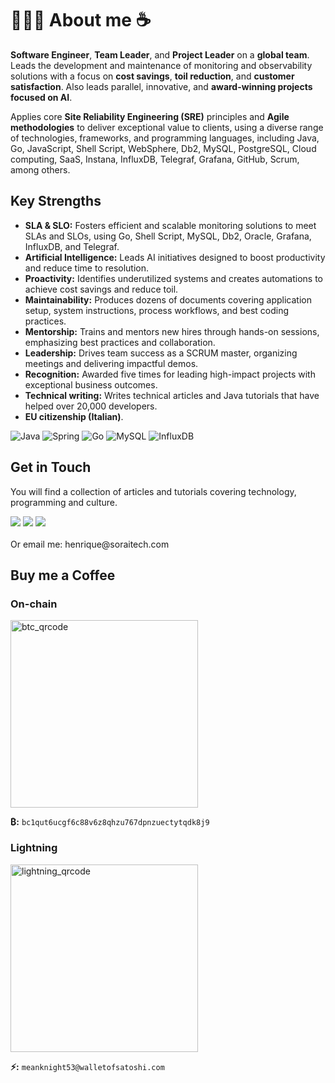 # 👨🏻‍💻 About me ☕

**Software Engineer**, **Team Leader**, and **Project Leader** on a **global team**. Leads the development and maintenance of monitoring and observability solutions with a focus on **cost savings**, **toil reduction**, and **customer satisfaction**. Also leads parallel, innovative, and **award-winning projects focused on AI**.

Applies core **Site Reliability Engineering (SRE)** principles and **Agile methodologies** to deliver exceptional value to clients, using a diverse range of technologies, frameworks, and programming languages, including Java, Go, JavaScript, Shell Script, WebSphere, Db2, MySQL, PostgreSQL, Cloud computing, SaaS, Instana, InfluxDB, Telegraf, Grafana, GitHub, Scrum, among others.

## Key Strengths
- **SLA & SLO:** Fosters efficient and scalable monitoring solutions to meet SLAs and SLOs, using Go, Shell Script, MySQL, Db2, Oracle, Grafana, InfluxDB, and Telegraf.
- **Artificial Intelligence:** Leads AI initiatives designed to boost productivity and reduce time to resolution.
- **Proactivity:** Identifies underutilized systems and creates automations to achieve cost savings and reduce toil.
- **Maintainability:** Produces dozens of documents covering application setup, system instructions, process workflows, and best coding practices.
- **Mentorship:** Trains and mentors new hires through hands-on sessions, emphasizing best practices and collaboration.
- **Leadership:** Drives team success as a SCRUM master, organizing meetings and delivering impactful demos.
- **Recognition:** Awarded five times for leading high-impact projects with exceptional business outcomes.
- **Technical writing:** Writes technical articles and Java tutorials that have helped over 20,000 developers.
- **EU citizenship (Italian)**.

![Java](https://img.shields.io/badge/java-%23ED8B00.svg?style=for-the-badge&logo=openjdk&logoColor=white) ![Spring](https://img.shields.io/badge/spring-%236DB33F.svg?style=for-the-badge&logo=spring&logoColor=white) ![Go](https://img.shields.io/badge/go-%2300ADD8.svg?style=for-the-badge&logo=go&logoColor=white) ![MySQL](https://img.shields.io/badge/mysql-%2300f.svg?style=for-the-badge&logo=mysql&logoColor=white) ![InfluxDB](https://img.shields.io/badge/InfluxDB-22ADF6?style=for-the-badge&logo=InfluxDB&logoColor=white)
  
## Get in Touch
<p>You will find a collection of articles and tutorials covering technology, programming and culture.</p>

<span>
  <a href="https://www.linkedin.com/in/hsuguihura/" target="blank"><img src="https://img.shields.io/badge/linkedin-%230077B5.svg?style=for-the-badge&logo=linkedin&logoColor=white" target="_blank"></a>
  <a href="https://soraitech.com/" target="blank"><img src="https://img.shields.io/badge/Sorai_Tech-6C53C9?style=for-the-badge" target="_blank"></a>
  <a href="https://hens.medium.com/" target="blank"><img src="https://img.shields.io/badge/Medium-12100E?style=for-the-badge&logo=medium&logoColor=white" target="_blank"></a>
<br><br>
Or email me: henrique@soraitech.com

## Buy me a Coffee
### On-chain
<img width="300" height="300" alt="btc_qrcode" src="https://github.com/user-attachments/assets/5bcfc083-e290-4084-a72f-b122b79da7b5" />

**₿:** `bc1qut6ucgf6c88v6z8qhzu767dpnzuectytqdk8j9`

### Lightning
<img width="300" height="300" alt="lightning_qrcode" src="https://github.com/user-attachments/assets/3c23b285-07eb-46c8-b625-df4dcf822eb8" />

**⚡:** `meanknight53@walletofsatoshi.com`
